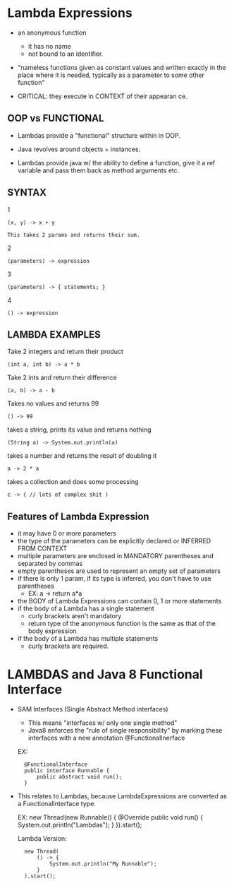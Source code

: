 # Lambda Expressions
- an anonymous function
    - it has no name
    - not bound to an identifier. 
    
- "nameless functions given as constant values and written exactly in the place
where it is needed, typically as a parameter to some other function"

- CRITICAL: they execute in CONTEXT of their appearan ce. 

## OOP vs FUNCTIONAL
- Lambdas provide a "functional" structure within in OOP. 
- Java revolves around objects + instances. 

- Lambdas provide java w/ the ability to define a function, give it a ref variable and 
pass them back as method arguments etc. 

## SYNTAX

1

    (x, y) -> x + y
    
    This takes 2 params and returns their sum.
    

2
    
    (parameters) -> expression
    
3

    (parameters) -> { statements; }
    
4

    () -> expression
    

## LAMBDA EXAMPLES
Take 2 integers and return their product

    (int a, int b) -> a * b
    
Take 2 ints and return their difference

    (a, b) -> a - b
    
Takes no values and returns 99

    () -> 99
    
takes a string, prints its value and returns nothing

    (String a) -> System.out.println(a)
    
takes a number and returns the result of doubling it
    
    a -> 2 * a
    
takes a collection and does some processing

    c -> { // lots of complex shit )
    
## Features of Lambda Expression

- it may have 0 or more parameters
- the type of the parameters can be explicitly declared or INFERRED FROM CONTEXT
- multiple parameters are enclosed in MANDATORY parentheses and separated by commas
- empty parentheses are used to represent an empty set of parameters
- if there is only 1 param, if its type is inferred, you don't have to use parentheses
    - EX: a -> return a*a
- the BODY of Lambda Expressions can contain 0, 1 or more statements
- if the body of a Lambda has a single statement
    - curly brackets aren't mandatory 
    - return type of the anonymous function is the same as that of the body expression
- if the body of a Lambda has multiple statements
    - curly brackets are required.
    
# LAMBDAS and Java 8 Functional Interface
- SAM Interfaces (Single Abstract Method interfaces)
    - This means "interfaces w/ only one single method"
    - Java8 enforces the "rule of single responsibility" by marking these
    interfaces with a new annotation @FunctionalInerface
    
    
    EX:
    
        @FunctionalInterface
        public interface Runnable {
            public abstract void run();
        }
        
- This relates to Lambdas, because LambdaExpressions are converted as a FunctionalInterface type.


    EX:
        new Thread(new Runnable() {
            @Override
            public void run() { 
                System.out.println("Lambdas");
            }
        }).start();
        
        
    Lambda Version:
    
        new Thread(
            () -> {
                System.out.println("My Runnable");
            }
        ).start();